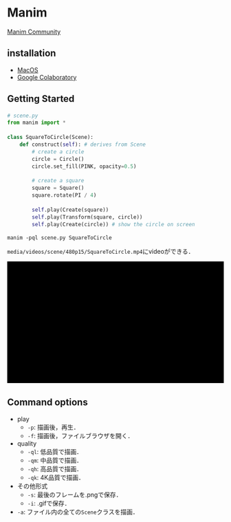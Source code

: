 # Manim
[Manim Community](https://docs.manim.community/en/stable/index.html)

## installation
- [MacOS](https://docs.manim.community/en/stable/installation/macos.html)
- [Google Colaboratory](https://docs.manim.community/en/stable/installation/jupyter.html#google-colaboratory)

## Getting Started
```py
# scene.py
from manim import *

class SquareToCircle(Scene):
    def construct(self): # derives from Scene
        # create a circle
        circle = Circle()
        circle.set_fill(PINK, opacity=0.5)

        # create a square
        square = Square()
        square.rotate(PI / 4)

        self.play(Create(square))
        self.play(Transform(square, circle))
        self.play(Create(circle)) # show the circle on screen
```

```
manim -pql scene.py SquareToCircle
```
`media/videos/scene/480p15/SquareToCircle.mp4`にvideoができる．

![SquareToCircle](https://github.com/KotaTakeda/visualizations/blob/main/manim/project/media/videos/scene/1080p60/SquareToCircle_ManimCE_v0.10.0.gif)


## Command options
- play
  - `-p`: 描画後，再生．
  - `-f`: 描画後，ファイルブラウザを開く．
- quality
  - `-ql`: 低品質で描画．
  - `-qm`: 中品質で描画．
  - `-qh`: 高品質で描画．
  - `-qk`: 4K品質で描画．
- その他形式 
  - `-s`: 最後のフレームを.pngで保存．
  - `-i`: .gifで保存．
- `-a`: ファイル内の全ての`Scene`クラスを描画．

